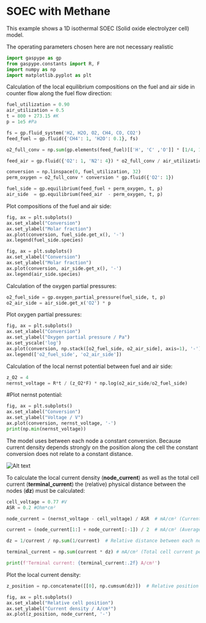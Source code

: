 # SOEC with Methane

This example shows a 1D isothermal SOEC (Solid oxide electrolyzer cell) model.

The operating parameters chosen here are not necessary realistic

```python
import gaspype as gp
from gaspype.constants import R, F
import numpy as np
import matplotlib.pyplot as plt
```

Calculation of the local equilibrium compositions on the fuel and air
side in counter flow along the fuel flow direction:
```python
fuel_utilization = 0.90
air_utilization = 0.5
t = 800 + 273.15 #K
p = 1e5 #Pa

fs = gp.fluid_system('H2, H2O, O2, CH4, CO, CO2')
feed_fuel = gp.fluid({'CH4': 1, 'H2O': 0.1}, fs)

o2_full_conv = np.sum(gp.elements(feed_fuel)[['H', 'C' ,'O']] * [1/4, 1, -1/2])

feed_air = gp.fluid({'O2': 1, 'N2': 4}) * o2_full_conv / air_utilization

conversion = np.linspace(0, fuel_utilization, 32)
perm_oxygen = o2_full_conv * conversion * gp.fluid({'O2': 1})

fuel_side = gp.equilibrium(feed_fuel + perm_oxygen, t, p)
air_side  = gp.equilibrium(feed_air  - perm_oxygen, t, p)
```

Plot compositions of the fuel and air side:
```python
fig, ax = plt.subplots()
ax.set_xlabel("Conversion")
ax.set_ylabel("Molar fraction")
ax.plot(conversion, fuel_side.get_x(), '-')
ax.legend(fuel_side.species)

fig, ax = plt.subplots()
ax.set_xlabel("Conversion")
ax.set_ylabel("Molar fraction")
ax.plot(conversion, air_side.get_x(), '-')
ax.legend(air_side.species)
```

Calculation of the oxygen partial pressures:
```python
o2_fuel_side = gp.oxygen_partial_pressure(fuel_side, t, p)
o2_air_side = air_side.get_x('O2') * p
```

Plot oxygen partial pressures:
```python
fig, ax = plt.subplots()
ax.set_xlabel("Conversion")
ax.set_ylabel("Oxygen partial pressure / Pa")
ax.set_yscale('log')
ax.plot(conversion, np.stack([o2_fuel_side, o2_air_side], axis=1), '-')
ax.legend(['o2_fuel_side', 'o2_air_side'])
```

Calculation of the local nernst potential between fuel and air side:
```python
z_O2 = 4
nernst_voltage = R*t / (z_O2*F) * np.log(o2_air_side/o2_fuel_side)
```

#Plot nernst potential:
```python
fig, ax = plt.subplots()
ax.set_xlabel("Conversion")
ax.set_ylabel("Voltage / V")
ax.plot(conversion, nernst_voltage, '-')
print(np.min(nernst_voltage))
```

The model uses between each node a constant conversion. Because
current density depends strongly on the position along the cell
the constant conversion does not relate to a constant distance.

![Alt text](../../media/soc_inverted.svg)

To calculate the local current density (**node_current**) as well
as the total cell current (**terminal_current**) the (relative)
physical distance between the nodes (**dz**) must be calculated:
```python
cell_voltage = 0.77 #V
ASR = 0.2 #Ohm*cm²

node_current = (nernst_voltage - cell_voltage) / ASR  # mA/cm² (Current density at each node)

current = (node_current[1:] + node_current[:-1]) / 2  # mA/cm² (Average current density between the nodes)

dz = 1/current / np.sum(1/current)  # Relative distance between each node

terminal_current = np.sum(current * dz) # mA/cm² (Total cell current per cell area)

print(f'Terminal current: {terminal_current:.2f} A/cm²')
```

Plot the local current density:
```python
z_position = np.concatenate([[0], np.cumsum(dz)])  # Relative position of each node

fig, ax = plt.subplots()
ax.set_xlabel("Relative cell position")
ax.set_ylabel("Current density / A/cm²")
ax.plot(z_position, node_current, '-')
```

